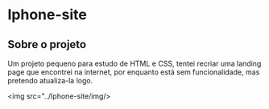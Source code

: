 # Iphone-site
## Sobre o projeto

Um projeto pequeno para estudo de HTML e CSS, tentei recriar uma landing page que encontrei
na internet, por enquanto está sem funcionalidade, mas pretendo atualiza-la logo.

<img src="../Iphone-site/img/>